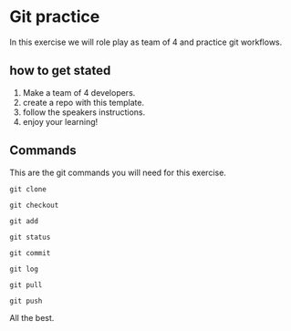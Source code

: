# Git practice

In this exercise we will role play as team of 4 and practice git workflows.

## how to get stated 
1. Make a team of 4 developers.
2. create a repo with this template. 
3. follow the speakers instructions.
4. enjoy your learning!

## Commands 
This are the git commands you will need for this exercise.  

`git clone `

`git checkout `

`git add `

`git status `

`git commit `

`git log `

`git pull `

`git push `

All the best.